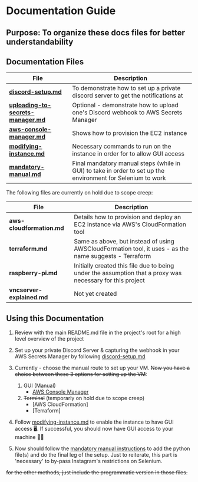 # Documentation Guide

## Purpose: To organize these docs files for better understandability

## Documentation Files
| File | Description |
|------|-------------|
|**[discord-setup.md](discord-setup.md)** | To demonstrate how to set up a private discord server to get the notifications at|
|**[uploading-to-secrets-manager.md](uploading-to-secrets-manager.md)** | Optional - demonstrate how to upload one's Discord webhook to AWS Secrets Manager|
|**[aws-console-manager.md](aws-console-manager.md)** | Shows how to provision the EC2 instance|
|**[modifying-instance.md](modifying-instance.md)** | Necessary commands to run on the instance in order for to allow GUI access|
|**[mandatory-manual.md](mandatory-manual.md)** |Final mandatory manual steps (while in GUI) to take in order to set up the environment for Selenium to work|

The following files are currently on hold due to scope creep:

| File | Description |
|------|-------------|
|**aws-cloudformation.md** | Details how to provision and deploy an EC2 instance via AWS's CloudFormation tool |
|**terraform.md** | Same as above, but instead of using AWSCloudFormation tool, it uses - as the name suggests - Terraform|
|**raspberry-pi.md** | Initially created this file due to being under the assumption that a proxy was necessary for this project|
|**vncserver-explained.md** | Not yet created|


## Using this Documentation

1. Review with the main README.md file in the project's root for a high level overview of the project

2. Set up your private Discord Server & capturing the webhook in your AWS Secrets Manager by following [discord-setup.md](discord-setup.md)

3. Currently - choose the manual route to set up your VM. ~~Now you have a choice between these 3 options for setting up the VM~~:
    1. GUI (Manual)
        - [AWS Console Manager](aws-console-manager.md)
    2. ~~Terminal~~ (temporarly on hold due to scope creep)
        - [AWS CloudFormation]
        - [Terraform]

4. Follow [modifying-instance.md](modifying-instance.md) to enable the instance to have GUI access 🖥️.
If successful, you should now have GUI access to your machine 🥳🎉

5. Now should follow the [mandatory manual instructions](mandatory-manual.md) to add the python file(s) and do the final leg of the setup. Just to reiterate, this part is 'necessary' to by-pass Instagram's restrictions on Selenium.

~~for the other methods, just include the programmatic version in those files.~~